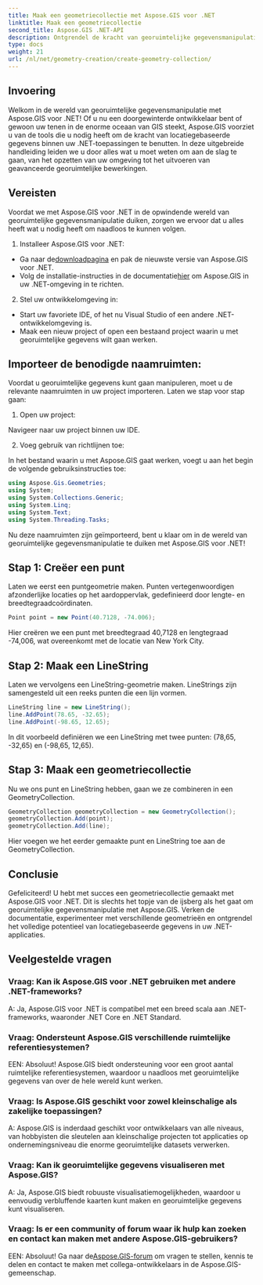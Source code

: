 ```yaml
---
title: Maak een geometriecollectie met Aspose.GIS voor .NET
linktitle: Maak een geometriecollectie
second_title: Aspose.GIS .NET-API
description: Ontgrendel de kracht van georuimtelijke gegevensmanipulatie met Aspose.GIS voor .NET. Creëer, visualiseer en analyseer naadloos locatiegebaseerde gegevens in uw .NET-applicaties.
type: docs
weight: 21
url: /nl/net/geometry-creation/create-geometry-collection/
---
```


## Invoering

Welkom in de wereld van georuimtelijke gegevensmanipulatie met Aspose.GIS voor .NET! Of u nu een doorgewinterde ontwikkelaar bent of gewoon uw tenen in de enorme oceaan van GIS steekt, Aspose.GIS voorziet u van de tools die u nodig heeft om de kracht van locatiegebaseerde gegevens binnen uw .NET-toepassingen te benutten. In deze uitgebreide handleiding leiden we u door alles wat u moet weten om aan de slag te gaan, van het opzetten van uw omgeving tot het uitvoeren van geavanceerde georuimtelijke bewerkingen.

## Vereisten

Voordat we met Aspose.GIS voor .NET in de opwindende wereld van georuimtelijke gegevensmanipulatie duiken, zorgen we ervoor dat u alles heeft wat u nodig heeft om naadloos te kunnen volgen.

1. Installeer Aspose.GIS voor .NET:

- Ga naar de[downloadpagina](https://releases.aspose.com/gis/net/) en pak de nieuwste versie van Aspose.GIS voor .NET.
-  Volg de installatie-instructies in de documentatie[hier](https://reference.aspose.com/gis/net/) om Aspose.GIS in uw .NET-omgeving in te richten.

2. Stel uw ontwikkelomgeving in:

- Start uw favoriete IDE, of het nu Visual Studio of een andere .NET-ontwikkelomgeving is.
- Maak een nieuw project of open een bestaand project waarin u met georuimtelijke gegevens wilt gaan werken.

## Importeer de benodigde naamruimten:

Voordat u georuimtelijke gegevens kunt gaan manipuleren, moet u de relevante naamruimten in uw project importeren. Laten we stap voor stap gaan:

1. Open uw project:

Navigeer naar uw project binnen uw IDE.

2. Voeg gebruik van richtlijnen toe:

In het bestand waarin u met Aspose.GIS gaat werken, voegt u aan het begin de volgende gebruiksinstructies toe:

```csharp
using Aspose.Gis.Geometries;
using System;
using System.Collections.Generic;
using System.Linq;
using System.Text;
using System.Threading.Tasks;
```

Nu deze naamruimten zijn geïmporteerd, bent u klaar om in de wereld van georuimtelijke gegevensmanipulatie te duiken met Aspose.GIS voor .NET!


## Stap 1: Creëer een punt

Laten we eerst een puntgeometrie maken. Punten vertegenwoordigen afzonderlijke locaties op het aardoppervlak, gedefinieerd door lengte- en breedtegraadcoördinaten.

```csharp
Point point = new Point(40.7128, -74.006);
```

Hier creëren we een punt met breedtegraad 40,7128 en lengtegraad -74,006, wat overeenkomt met de locatie van New York City.

## Stap 2: Maak een LineString

Laten we vervolgens een LineString-geometrie maken. LineStrings zijn samengesteld uit een reeks punten die een lijn vormen.

```csharp
LineString line = new LineString();
line.AddPoint(78.65, -32.65);
line.AddPoint(-98.65, 12.65);
```

In dit voorbeeld definiëren we een LineString met twee punten: (78,65, -32,65) en (-98,65, 12,65).

## Stap 3: Maak een geometriecollectie

Nu we ons punt en LineString hebben, gaan we ze combineren in een GeometryCollection.

```csharp
GeometryCollection geometryCollection = new GeometryCollection();
geometryCollection.Add(point);
geometryCollection.Add(line);
```

Hier voegen we het eerder gemaakte punt en LineString toe aan de GeometryCollection.

## Conclusie

Gefeliciteerd! U hebt met succes een geometriecollectie gemaakt met Aspose.GIS voor .NET. Dit is slechts het topje van de ijsberg als het gaat om georuimtelijke gegevensmanipulatie met Aspose.GIS. Verken de documentatie, experimenteer met verschillende geometrieën en ontgrendel het volledige potentieel van locatiegebaseerde gegevens in uw .NET-applicaties.

## Veelgestelde vragen

### Vraag: Kan ik Aspose.GIS voor .NET gebruiken met andere .NET-frameworks?

A: Ja, Aspose.GIS voor .NET is compatibel met een breed scala aan .NET-frameworks, waaronder .NET Core en .NET Standard.

### Vraag: Ondersteunt Aspose.GIS verschillende ruimtelijke referentiesystemen?

EEN: Absoluut! Aspose.GIS biedt ondersteuning voor een groot aantal ruimtelijke referentiesystemen, waardoor u naadloos met georuimtelijke gegevens van over de hele wereld kunt werken.

### Vraag: Is Aspose.GIS geschikt voor zowel kleinschalige als zakelijke toepassingen?

A: Aspose.GIS is inderdaad geschikt voor ontwikkelaars van alle niveaus, van hobbyisten die sleutelen aan kleinschalige projecten tot applicaties op ondernemingsniveau die enorme georuimtelijke datasets verwerken.

### Vraag: Kan ik georuimtelijke gegevens visualiseren met Aspose.GIS?

A: Ja, Aspose.GIS biedt robuuste visualisatiemogelijkheden, waardoor u eenvoudig verbluffende kaarten kunt maken en georuimtelijke gegevens kunt visualiseren.

### Vraag: Is er een community of forum waar ik hulp kan zoeken en contact kan maken met andere Aspose.GIS-gebruikers?

 EEN: Absoluut! Ga naar de[Aspose.GIS-forum](https://forum.aspose.com/c/gis/33) om vragen te stellen, kennis te delen en contact te maken met collega-ontwikkelaars in de Aspose.GIS-gemeenschap.